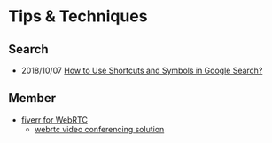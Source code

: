# Tips & Techniques

## Search
- 2018/10/07 [How to Use Shortcuts and Symbols in Google Search?](https://www.webnots.com/how-to-use-shortcuts-and-symbols-in-google-search/)



## Member
- [fiverr for WebRTC](https://www.fiverr.com/search/gigs?utf8=%E2%9C%93&source=top-bar&locale=en&search_in=everywhere&query=webrtc&search-autocomplete-original-term=&search-autocomplete-original-term=w)
    - [webrtc video conferencing solution](https://www.fiverr.com/mylazia/create-video-conferencing-solution-using-webrtc)

